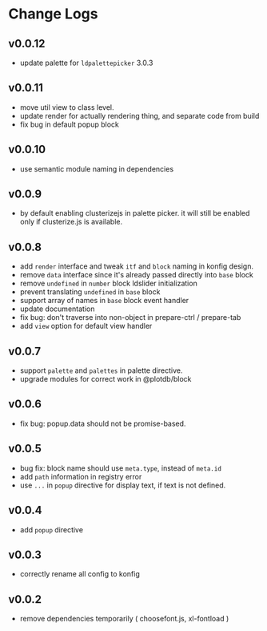 # Change Logs

## v0.0.12

 - update palette for `ldpalettepicker` 3.0.3


## v0.0.11

 - move util view to class level.
 - update render for actually rendering thing, and separate code from build
 - fix bug in default popup block


## v0.0.10

 - use semantic module naming in dependencies


## v0.0.9

 - by default enabling clusterizejs in palette picker. it will still be enabled only if clusterize.js is available.


## v0.0.8

 - add `render` interface and tweak `itf` and `block` naming in konfig design.
 - remove `data` interface since it's already passed directly into `base` block
 - remove `undefined` in `number` block ldslider initialization
 - prevent translating `undefined` in `base` block
 - support array of names in `base` block event handler
 - update documentation
 - fix bug: don't traverse into non-object in prepare-ctrl / prepare-tab
 - add `view` option for default view handler


## v0.0.7

 - support `palette` and `palettes` in palette directive.
 - upgrade modules for correct work in @plotdb/block


## v0.0.6

 - fix bug: popup.data should not be promise-based.


## v0.0.5

 - bug fix: block name should use `meta.type`, instead of `meta.id`
 - add `path` information in registry error
 - use `...` in `popup` directive for display text, if text is not defined.


## v0.0.4

 - add `popup` directive


## v0.0.3

 - correctly rename all config to konfig


## v0.0.2

 - remove dependencies temporarily ( choosefont.js, xl-fontload )

